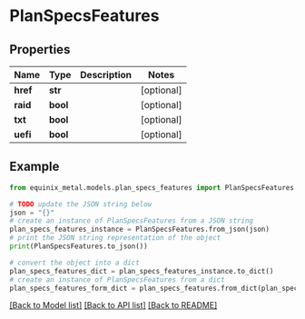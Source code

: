 # PlanSpecsFeatures


## Properties

Name | Type | Description | Notes
------------ | ------------- | ------------- | -------------
**href** | **str** |  | [optional] 
**raid** | **bool** |  | [optional] 
**txt** | **bool** |  | [optional] 
**uefi** | **bool** |  | [optional] 

## Example

```python
from equinix_metal.models.plan_specs_features import PlanSpecsFeatures

# TODO update the JSON string below
json = "{}"
# create an instance of PlanSpecsFeatures from a JSON string
plan_specs_features_instance = PlanSpecsFeatures.from_json(json)
# print the JSON string representation of the object
print(PlanSpecsFeatures.to_json())

# convert the object into a dict
plan_specs_features_dict = plan_specs_features_instance.to_dict()
# create an instance of PlanSpecsFeatures from a dict
plan_specs_features_form_dict = plan_specs_features.from_dict(plan_specs_features_dict)
```
[[Back to Model list]](../README.md#documentation-for-models) [[Back to API list]](../README.md#documentation-for-api-endpoints) [[Back to README]](../README.md)


